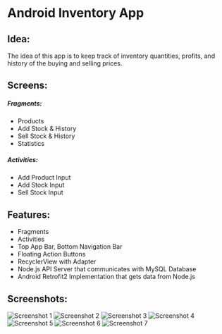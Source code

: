 # Android Inventory App

## Idea:
The idea of this app is to keep track of inventory quantities, profits, and history of the buying and selling prices.

## Screens:
##### Fragments:
- Products
- Add Stock & History
- Sell Stock & History
- Statistics
##### Activities:
- Add Product Input
- Add Stock Input
- Sell Stock Input

## Features:
- Fragments
- Activities
- Top App Bar, Bottom Navigation Bar
- Floating Action Buttons
- RecyclerView with Adapter
- Node.js API Server that communicates with MySQL Database
- Android Retrofit2 Implementation that gets data from Node.js

## Screenshots:
![Screenshot 1](https://imgur.com/8OYJqQQ)
![Screenshot 2](https://imgur.com/Gi1tXTC)
![Screenshot 3](https://imgur.com/YiZC3T2)
![Screenshot 4](https://imgur.com/v1bSzUb)
![Screenshot 5](https://imgur.com/ldd3zqZ)
![Screenshot 6](https://imgur.com/snO1y3H)
![Screenshot 7](https://imgur.com/9t2SzOl)

